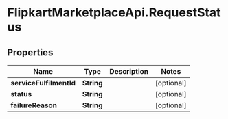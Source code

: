 # FlipkartMarketplaceApi.RequestStatus

## Properties
Name | Type | Description | Notes
------------ | ------------- | ------------- | -------------
**serviceFulfilmentId** | **String** |  | [optional] 
**status** | **String** |  | [optional] 
**failureReason** | **String** |  | [optional] 
